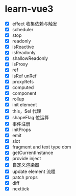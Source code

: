 # learn-vue3

- [x] effect 收集依赖与触发
- [x] scheduler
- [x] stop
- [x] readonly
- [x] isReactive
- [x] isReadonly
- [x] shallowReadonly
- [x] isProxy
- [x] ref
- [x] isRef unRef
- [x] proxyRefs
- [x] computed
- [x] component
- [x] rollup
- [x] init element
- [x] this，$el 代理
- [x] shapeFlag 位运算
- [x] 事件注册
- [x] initProps
- [x] emit
- [x] slot
- [x] fragment and text type dom
- [x] getCurrentInstance
- [x] provide inject
- [x] 自定义渲染器
- [x] update element 流程
- [x] patch props
- [x] diff
- [x] nexttick
